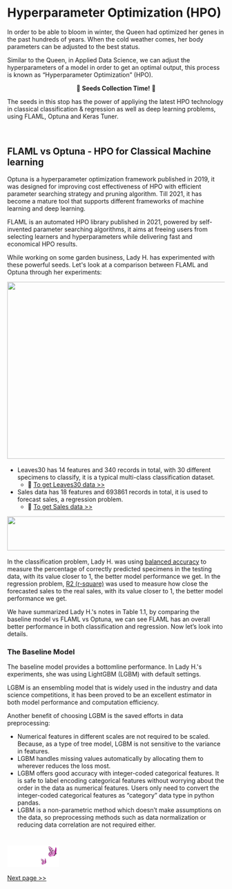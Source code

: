 # Hyperparameter Optimization (HPO)

In order to be able to bloom in winter, the Queen had optimized her genes in the past hundreds of years. When the cold weather comes, her body parameters can be adjusted to the best status.

Similar to the Queen, in Applied Data Science, we can adjust the hyperparameters of a model in order to get an optimal output, this process is known as “Hyperparameter Optimization” (HPO).

<p align="center">🌱 <b>Seeds Collection Time!</b> 🌱</p>

The seeds in this stop has the power of appliying the latest HPO technology in classical classification & regression as well as deep learning problems, using FLAML, Optuna and Keras Tuner.
<p>&nbsp;</p>

## FLAML vs Optuna - HPO for Classical Machine learning

Optuna is a hyperparameter optimization framework published in 2019, it was designed for improving cost effectiveness of HPO with efficient parameter searching strategy and pruning algorithm. Till 2021, it has become a mature tool that supports different frameworks of machine learning and deep learning.

FLAML is an automated HPO library published in 2021, powered by self-invented parameter searching algorithms, it aims at freeing users from selecting learners and hyperparameters while delivering fast and economical HPO results.

While working on some garden business, Lady H. has experimented with these powerful seeds. Let's look at a comparison between FLAML and Optuna through her experiments:

<p align="center">
<img src="https://github.com/lady-h-world/My_Garden/blob/main/images/The_Queen_images/flaml_vs_optuna.png" width="922" height="409" />
</p>

* Leaves30 has 14 features and 340 records in total, with 30 different specimens to classify, it is a typical multi-class classification dataset. 
  * 🌻 [To get Leaves30 data >>][1]
* Sales data has 18 features and 693861 records in total, it is used to forecast sales, a regression problem. 
  * 🌻 [To get Sales data >>][2]

<p align="left">
<img src="https://github.com/lady-h-world/My_Garden/blob/main/images/notes/market_crystal.png" width="766" height="79" />
</p>

In the classification problem, Lady H. was using [balanced accuracy][3] to measure the percentage of correctly predicted specimens in the testing data, with its value closer to 1, the better model performance we get. In the regression problem, [R2 (r-square)][4] was used to measure how close the forecasted sales to the real sales, with its value closer to 1, the better model performance we get.

We have summarized Lady H.'s notes in Table 1.1, by comparing the baseline model vs FLAML vs Optuna, we can see FLAML has an overall better performance in both classification and regression. Now let’s look into details.


### The Baseline Model
The baseline model provides a bottomline performance. In Lady H.'s experiments, she was using LightGBM (LGBM) with default settings. 

LGBM is an ensembling model that is widely used in the industry and data science competitions, it has been proved to be an excellent estimator in both model performance and computation efficiency. 

Another benefit of choosing LGBM is the saved efforts in data preprocessing:
* Numerical features in different scales are not required to be scaled. Because, as a type of tree model, LGBM is not sensitive to the variance in features.
* LGBM handles missing values automatically by allocating them to wherever reduces the loss most. 
* LGBM offers good accuracy with integer-coded categorical features. It is safe to label encoding categorical features without worrying about the order in the data as numerical features. Users only need to convert the integer-coded categorical features as “category” data type in python pandas.
* LGBM is a non-parametric method which doesn’t make assumptions on the data, so preprocessing methods such as data normalization or reducing data correlation are not required either.

#
<p align="left">
<img src="https://github.com/lady-h-world/My_Garden/blob/main/images/follow_us.png" width="120" height="50" />
</p>

[Next page >>][1]


[1]:https://github.com/lady-h-world/My_Garden/blob/main/reading_pages/param_tuning_2.md


[1]:https://github.com/lady-h-world/My_Garden/blob/main/code/crystal_ball/data_collector/generate_leaf.ipynb
[2]:https://github.com/lady-h-world/My_Garden/blob/main/code/crystal_ball/data_collector/generate_sales.ipynb
[3]:https://scikit-learn.org/stable/modules/generated/sklearn.metrics.balanced_accuracy_score.html
[4]:https://scikit-learn.org/stable/modules/generated/sklearn.metrics.r2_score.html#sklearn.metrics.r2_score
